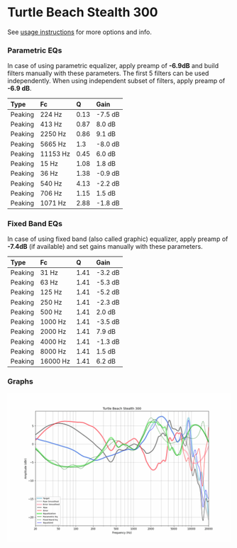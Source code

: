 # Turtle Beach Stealth 300
See [usage instructions](https://github.com/jaakkopasanen/AutoEq#usage) for more options and info.

### Parametric EQs
In case of using parametric equalizer, apply preamp of **-6.9dB** and build filters manually
with these parameters. The first 5 filters can be used independently.
When using independent subset of filters, apply preamp of **-6.9 dB**.

| Type    | Fc       |    Q | Gain    |
|:--------|:---------|:-----|:--------|
| Peaking | 224 Hz   | 0.13 | -7.5 dB |
| Peaking | 413 Hz   | 0.87 | 8.0 dB  |
| Peaking | 2250 Hz  | 0.86 | 9.1 dB  |
| Peaking | 5665 Hz  | 1.3  | -8.0 dB |
| Peaking | 11153 Hz | 0.45 | 6.0 dB  |
| Peaking | 15 Hz    | 1.08 | 1.8 dB  |
| Peaking | 36 Hz    | 1.38 | -0.9 dB |
| Peaking | 540 Hz   | 4.13 | -2.2 dB |
| Peaking | 706 Hz   | 1.15 | 1.5 dB  |
| Peaking | 1071 Hz  | 2.88 | -1.8 dB |

### Fixed Band EQs
In case of using fixed band (also called graphic) equalizer, apply preamp of **-7.4dB**
(if available) and set gains manually with these parameters.

| Type    | Fc       |    Q | Gain    |
|:--------|:---------|:-----|:--------|
| Peaking | 31 Hz    | 1.41 | -3.2 dB |
| Peaking | 63 Hz    | 1.41 | -5.3 dB |
| Peaking | 125 Hz   | 1.41 | -5.2 dB |
| Peaking | 250 Hz   | 1.41 | -2.3 dB |
| Peaking | 500 Hz   | 1.41 | 2.0 dB  |
| Peaking | 1000 Hz  | 1.41 | -3.5 dB |
| Peaking | 2000 Hz  | 1.41 | 7.9 dB  |
| Peaking | 4000 Hz  | 1.41 | -1.3 dB |
| Peaking | 8000 Hz  | 1.41 | 1.5 dB  |
| Peaking | 16000 Hz | 1.41 | 6.2 dB  |

### Graphs
![](./Turtle%20Beach%20Stealth%20300.png)